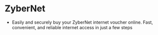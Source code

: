 # ZyberNet

-   Easily and securely buy your ZyberNet internet voucher online. Fast, convenient, and reliable internet access in just a few steps
